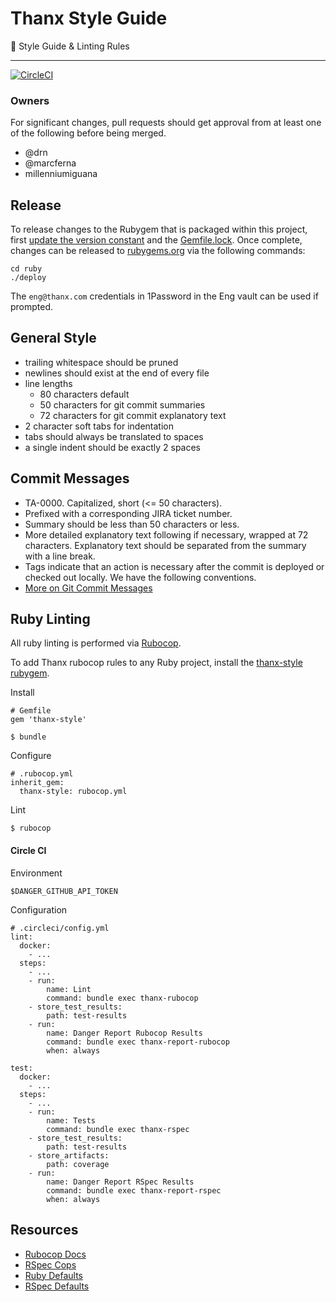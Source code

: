 # Thanx Style Guide

:lock_with_ink_pen: Style Guide & Linting Rules

* * *

[![CircleCI](https://circleci.com/gh/thanx/style-guide.svg?style=svg)](https://circleci.com/gh/thanx/style-guide)

### Owners
For significant changes, pull requests should get approval from at least one of
the following before being merged.

* @drn
* @marcferna
* millenniumiguana

## Release

To release changes to the Rubygem that is packaged within this project, first
[update the version constant](ruby/lib/thanx/style/version.rb) and the
[Gemfile.lock](Gemfile.lock). Once complete, changes can be released to
[rubygems.org](https://rubygems.org/) via the following commands:

```
cd ruby
./deploy
```

The `eng@thanx.com` credentials in 1Password in the Eng vault can be used if
prompted.

## General Style

* trailing whitespace should be pruned
* newlines should exist at the end of every file
* line lengths
  * 80 characters default
  * 50 characters for git commit summaries
  * 72 characters for git commit explanatory text
* 2 character soft tabs for indentation
* tabs should always be translated to spaces
* a single indent should be exactly 2 spaces

## Commit Messages

* TA-0000. Capitalized, short (<= 50 characters).
* Prefixed with a corresponding JIRA ticket number.
* Summary should be less than 50 characters or less.
* More detailed explanatory text following if necessary, wrapped at 72
  characters. Explanatory text should be separated from the summary with a
  line break.
* Tags indicate that an action is necessary after the commit is deployed or
  checked out locally. We have the following conventions.
* [More on Git Commit Messages](https://tbaggery.com/2008/04/19/a-note-about-git-commit-messages.html)

## Ruby Linting

All ruby linting is performed via
[Rubocop](https://github.com/rubocop-hq/ruboco://github.com/rubocop-hq/rubocop).

To add Thanx rubocop rules to any Ruby project, install the
[thanx-style rubygem](https://rubygems.org/gems/thanx-style).

Install

    # Gemfile
    gem 'thanx-style'

    $ bundle

Configure

    # .rubocop.yml
    inherit_gem:
      thanx-style: rubocop.yml

Lint

    $ rubocop

#### Circle CI

Environment

    $DANGER_GITHUB_API_TOKEN

Configuration

    # .circleci/config.yml
    lint:
      docker:
        - ...
      steps:
        - ...
        - run:
            name: Lint
            command: bundle exec thanx-rubocop
        - store_test_results:
            path: test-results
        - run:
            name: Danger Report Rubocop Results
            command: bundle exec thanx-report-rubocop
            when: always

    test:
      docker:
        - ...
      steps:
        - ...
        - run:
            name: Tests
            command: bundle exec thanx-rspec
        - store_test_results:
            path: test-results
        - store_artifacts:
            path: coverage
        - run:
            name: Danger Report RSpec Results
            command: bundle exec thanx-report-rspec
            when: always

## Resources

* [Rubocop Docs](http://rubocop.readthedocs.io/en/latest/)
* [RSpec Cops](http://rubocop-rspec.readthedocs.io/en/latest/cops_rspec/)
* [Ruby Defaults](https://github.com/rubocop-hq/rubocop/blob/master/config/default.yml)
* [RSpec Defaults](https://github.com/rubocop-hq/rubocop-rspec/blob/master/config/default.yml)

